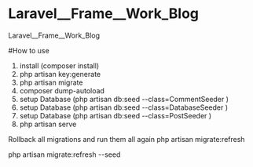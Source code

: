 # Laravel__Frame__Work_Blog
Laravel__Frame__Work_Blog

#How to use 
1. install  (composer install)
2. php artisan key:generate 
3. php artisan migrate
4. composer dump-autoload
5. setup Database (php artisan db:seed --class=CommentSeeder )
6. setup Database (php artisan db:seed --class=DatabaseSeeder  )
7. setup Database (php artisan db:seed --class=PostSeeder  )
8. php artisan serve 







Rollback all migrations and run them all again
php artisan migrate:refresh

php artisan migrate:refresh --seed

